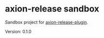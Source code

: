axion-release sandbox
=====================

Sandbox project for [axion-release-plugin](https://github.com/allegro/axion-release-plugin).

Version: 0.1.0
